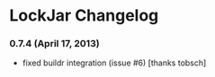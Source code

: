 # LockJar Changelog

### 0.7.4 (April 17, 2013)

* fixed buildr integration (issue #6) [thanks tobsch]
